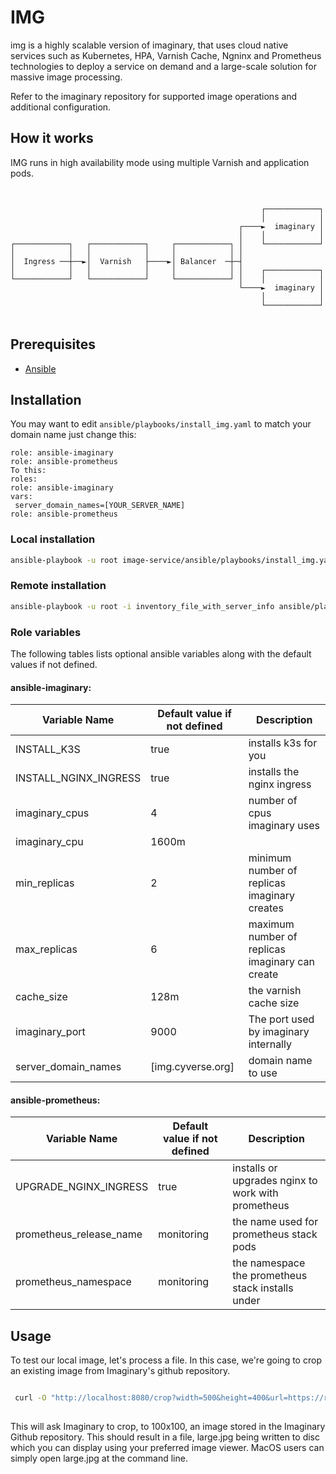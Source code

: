 # IMG

img is a highly scalable version of imaginary, that uses cloud native services  such as Kubernetes, HPA, Varnish Cache, Ngninx and Prometheus technologies to deploy a service on demand and a large-scale solution for massive image processing.

Refer to the imaginary repository for supported image operations and additional configuration.

## How it works


IMG runs in high availability mode using multiple Varnish and application pods.



```


                                                        ┌────────────┐
                                                        │            │
                                                   ┌────►  imaginary │
                                                   │    │            │
┌────────────┐   ┌────────────┐     ┌────────────┐ │    └────────────┘
│            │   │            │     │            │ │
│  Ingress ──┼──►│  Varnish   ├────►│ Balancer  ─┼─┤
│            │   │            │     │            │ │    ┌────────────┐
└────────────┘   └────────────┘     └────────────┘ │    │            │
                                                   └────►  imaginary │
                                                        │            │
                                                        └────────────┘


```


## Prerequisites
- [Ansible](https://docs.ansible.com/ansible/latest/installation_guide/intro_installation.html)

## Installation

You may want to edit `ansible/playbooks/install_img.yaml` to match your domain name just change this:

``` roles:
role: ansible-imaginary
role: ansible-prometheus
To this:
roles:
role: ansible-imaginary
vars:
 server_domain_names=[YOUR_SERVER_NAME]
role: ansible-prometheus 
```
### Local installation 

```bash
ansible-playbook -u root image-service/ansible/playbooks/install_img.yaml
```

### Remote installation
```bash
ansible-playbook -u root -i inventory_file_with_server_info ansible/playbooks/install_img.yaml
```
### Role variables


The following tables lists optional ansible variables along with the default values if not defined.

#### ansible-imaginary:

Variable Name | Default value if not defined | Description
------------- | ---------------------- | -----------
INSTALL_K3S | true | installs k3s for you
INSTALL_NGINX_INGRESS | true | installs the nginx ingress
imaginary_cpus | 4 | number of cpus imaginary uses
imaginary_cpu | 1600m | 
min_replicas | 2 | minimum number of replicas imaginary creates
max_replicas | 6 | maximum number of replicas imaginary can create
cache_size | 128m | the varnish cache size
imaginary_port | 9000 | The port used by imaginary internally
server_domain_names | [img.cyverse.org] | domain name to use

#### ansible-prometheus:

Variable Name | Default value if not defined | Description
------------- | ---------------------- | -----------
UPGRADE_NGINX_INGRESS | true | installs or upgrades nginx to work with prometheus
prometheus_release_name | monitoring | the name used for prometheus stack pods
prometheus_namespace | monitoring | the namespace the prometheus stack installs under

## Usage

To test our local image, let's process a file. In this case, we're going to crop an existing image from Imaginary's github repository.

```bash

 curl -O "http://localhost:8080/crop?width=500&height=400&url=https://raw.githubusercontent.com/h2non/imaginary/master/testdata/large.jpg"
 
```

This will ask Imaginary to crop, to 100x100, an image stored in the Imaginary Github repository. This should result in a file, large.jpg being written to disc which you can display using your preferred image viewer. MacOS users can simply open large.jpg at the command line.

